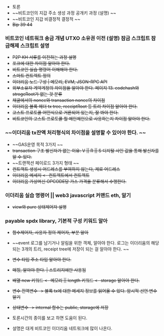 


- 토론
- ~~비트코인의 지갑 주소 생성 과정 공개키 과정 (설명) ~~
- ~~비트코인 지갑 비결정적 결정적 ~~
- ~~Bip 39 44~~
### 비트코인 네트워크 송금 개념 UTXO 소유권 이전 (설명) 잠금 스크립트 잠금해제 스크립트 설명
- ~~P2P KH 서류를 이전하는 과정 설명~~
- ~~포크에 대한 차이점 알아야 한다.~~
- ~~비트코인 실습 명령어 이해해야 한다.~~
- ~~스마트 컨트렉트 정의~~
- ~~이더리움 노드 구성 | 메모리, EVM, JSON-RPC API~~
- ~~외부소유자 계약계정의 차이점을 알아야 한다. 페이지 13. codehash와 strogeRoot가 없는 것 분류~~
- ~~채굴에서의 nonce와 transaction nonce의 차이점~~
- ~~이더리움 블록 헤더 tx tree, receiptRoot 등 트리 차이점 알아야 한다.~~
- ~~고스트 프로토콜 어떤식으로 거론되어 있는지, 잘 봐야 한다.~~
- ~~비트코인의 고스트 프로토콜 뭘 메인체인으로 사용하는지 차이점 알아야 한다.~~
### ~~이더리움 tx잔액 처리형식의 차이점을 설명할 수 있어야 한다. ~~
- ~~GAS운영 목적 3가지 ~~
- ~~transaction 구조 발신자가 없는 이유: V || R || S 디지털 사인 값을 통해 발신자를 알 수 있다.~~
- ~~트랜잭션 페이로드 3가지 형태 ~~
- ~~컨트랙트 생성시 어드레스를 부여하지 않는다, 제로 어드레스~~
- ~~이더리움 메세지 <- 컨트렉트에서 컨트렉트~~
- ~~이더리움 가상머신 OPCODE당 가스 가격을 분류해서 수행한다.~~
### 이더리움 실습 명령어 || web3 javascript 커맨드 eth, 알기
- ~~view와 pure 상태제어자 설명~~
### payable spdx library, 기본적 구성 키워드 알아
- ~~함수제어자, 사용자 정의 제어자, 부분 알아~~
- ~~event 로그를 남기거나 알림을 위한 객체, 알아야 한다. 로그는 이더리움의 해당되는 3개의 트리, receipt tree에 저장이 되는 걸 알아야 한다. ~~
- ~~변수 타입 주소 타입 알아야 한다.~~
- ~~매핑, 알아야 한다. | 스토리지에만 사용됨~~
- ~~배열 new 키워드 <- 메모리 ||  length 키워드 <- storage 알아야 한다.~~
- ~~변수 전역변수 -> 블록 tx에 대한 메세지 정보를 읽어올 수 있다. 암시적 선언 변수 알기~~
- ~~상태변수 -> internal  함수는 public, storage에 저장~~

- 토론시간의 종이를 보고 하면 도움이 된다.
- 설명은 대게 비트코인 이더리움 네트워크에  많이 나온다.